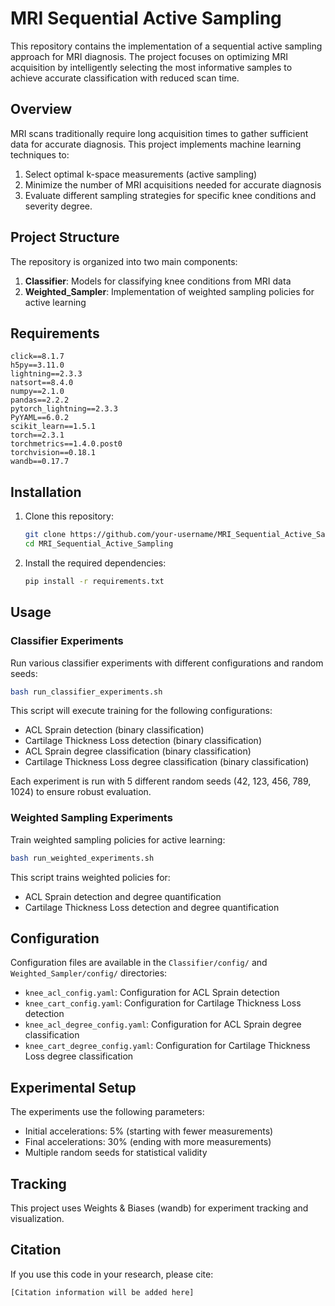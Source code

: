 # MRI Sequential Active Sampling

This repository contains the implementation of a sequential active sampling approach for MRI diagnosis. The project focuses on optimizing MRI acquisition by intelligently selecting the most informative samples to achieve accurate classification with reduced scan time.

## Overview

MRI scans traditionally require long acquisition times to gather sufficient data for accurate diagnosis. This project implements machine learning techniques to:

1. Select optimal k-space measurements (active sampling)
2. Minimize the number of MRI acquisitions needed for accurate diagnosis
3. Evaluate different sampling strategies for specific knee conditions and severity degree.

## Project Structure

The repository is organized into two main components:

1. **Classifier**: Models for classifying knee conditions from MRI data
2. **Weighted_Sampler**: Implementation of weighted sampling policies for active learning

## Requirements

```
click==8.1.7
h5py==3.11.0
lightning==2.3.3
natsort==8.4.0
numpy==2.1.0
pandas==2.2.2
pytorch_lightning==2.3.3
PyYAML==6.0.2
scikit_learn==1.5.1
torch==2.3.1
torchmetrics==1.4.0.post0
torchvision==0.18.1
wandb==0.17.7
```

## Installation

1. Clone this repository:
   ```bash
   git clone https://github.com/your-username/MRI_Sequential_Active_Sampling.git
   cd MRI_Sequential_Active_Sampling
   ```

2. Install the required dependencies:
   ```bash
   pip install -r requirements.txt
   ```

## Usage

### Classifier Experiments

Run various classifier experiments with different configurations and random seeds:

```bash
bash run_classifier_experiments.sh
```

This script will execute training for the following configurations:
- ACL Sprain detection (binary classification)
- Cartilage Thickness Loss detection (binary classification)
- ACL Sprain degree classification (binary classification)
- Cartilage Thickness Loss degree classification (binary classification)

Each experiment is run with 5 different random seeds (42, 123, 456, 789, 1024) to ensure robust evaluation.

### Weighted Sampling Experiments

Train weighted sampling policies for active learning:

```bash
bash run_weighted_experiments.sh
```

This script trains weighted policies for:
- ACL Sprain detection and degree quantification
- Cartilage Thickness Loss detection and degree quantification

## Configuration

Configuration files are available in the `Classifier/config/` and `Weighted_Sampler/config/` directories:

- `knee_acl_config.yaml`: Configuration for ACL Sprain detection
- `knee_cart_config.yaml`: Configuration for Cartilage Thickness Loss detection
- `knee_acl_degree_config.yaml`: Configuration for ACL Sprain degree classification
- `knee_cart_degree_config.yaml`: Configuration for Cartilage Thickness Loss degree classification

## Experimental Setup

The experiments use the following parameters:
- Initial accelerations: 5% (starting with fewer measurements)
- Final accelerations: 30% (ending with more measurements)
- Multiple random seeds for statistical validity

## Tracking

This project uses Weights & Biases (wandb) for experiment tracking and visualization.

## Citation

If you use this code in your research, please cite:

```
[Citation information will be added here]
```


